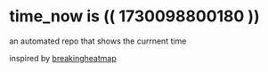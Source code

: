 # time_now is (( 1730098800180 ))

an automated repo that shows the currnent time

inspired by [breakingheatmap](https://github.com/breakingheatmap/breakingheatmap)